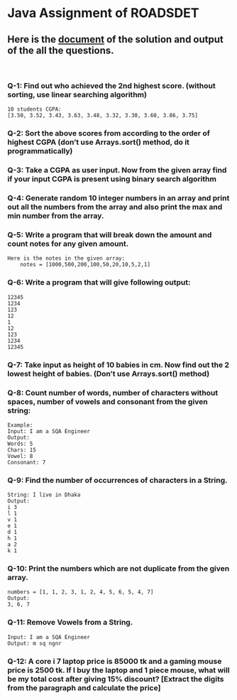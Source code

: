 # Java Assignment of ROADSDET 
## Here is the [document](https://docs.google.com/document/d/1PNzjOJflIELnIrFlSXgSI-hNwXHuTP4_uW9nqXf-byk/edit?usp=sharing) of the solution and output of the all the questions.
<br>

### Q-1: Find out who achieved the 2nd highest score. (without sorting, use linear searching algorithm)
    10 students CGPA:
    [3.50, 3.52, 3.43, 3.63, 3.48, 3.32, 3.30, 3.60, 3.86, 3.75]

### Q-2: Sort the above scores from according to the order of highest CGPA (don’t use Arrays.sort() method, do it programmatically)

### Q-3: Take a CGPA as user input. Now from the given array find if your input CGPA is present using binary search algorithm

### Q-4: Generate random 10 integer numbers in an array and print out all the numbers from the array and also print the max and min number from the array.

### Q-5: Write a program that will break down the amount and count notes for any given amount. 
    Here is the notes in the given array:
        notes = [1000,500,200,100,50,20,10,5,2,1]

### Q-6: Write a program that will give following output: 
    12345    
    1234    
    123  
    12  
    1
    12
    123
    1234
    12345

### Q-7: Take input as height of 10 babies in cm. Now find out the 2 lowest height of babies. (Don’t use Arrays.sort() method)

### Q-8: Count number of words, number of characters without spaces, number of vowels and consonant from the given string:
    Example:
    Input: I am a SQA Engineer
    Output: 
    Words: 5
    Chars: 15
    Vowel: 8
    Consonant: 7
    
### Q-9:  Find the number of occurrences of characters in a String.
    String: I live in Dhaka
    Output:
    i 3
    l 1
    v 1
    e 1
    d 1
    h 1
    a 2
    k 1
    
### Q-10: Print the  numbers which are not duplicate from the given array.
    numbers = [1, 1, 2, 3, 1, 2, 4, 5, 6, 5, 4, 7]
    Output: 
    3, 6, 7
    
### Q-11: Remove Vowels from a String.
    Input: I am a SQA Engineer
    Output: m sq ngnr  
    
### Q-12: A core i 7 laptop price is 85000 tk and a gaming mouse price is 2500 tk. If I buy the laptop and 1 piece mouse, what will be my total cost after giving 15% discount? [Extract the digits from the paragraph and calculate the price]
